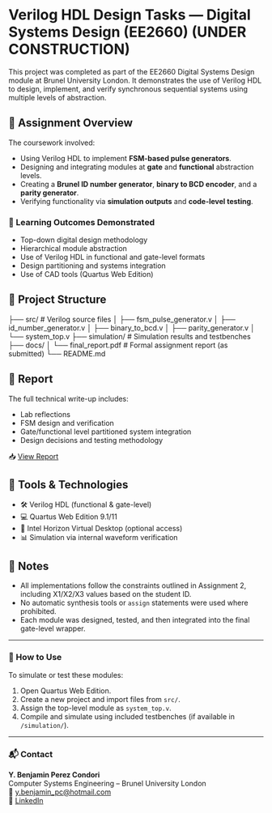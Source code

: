 
# Verilog HDL Design Tasks — Digital Systems Design (EE2660) (UNDER CONSTRUCTION)

This project was completed as part of the EE2660 Digital Systems Design module at Brunel University London. It demonstrates the use of Verilog HDL to design, implement, and verify synchronous sequential systems using multiple levels of abstraction.

## 🧠 Assignment Overview

The coursework involved:
- Using Verilog HDL to implement **FSM-based pulse generators**.
- Designing and integrating modules at **gate** and **functional** abstraction levels.
- Creating a **Brunel ID number generator**, **binary to BCD encoder**, and a **parity generator**.
- Verifying functionality via **simulation outputs** and **code-level testing**.

### 🎯 Learning Outcomes Demonstrated

- Top-down digital design methodology
- Hierarchical module abstraction
- Use of Verilog HDL in functional and gate-level formats
- Design partitioning and systems integration
- Use of CAD tools (Quartus Web Edition)

## 🔩 Project Structure

├── src/ # Verilog source files
│ ├── fsm_pulse_generator.v
│ ├── id_number_generator.v
│ ├── binary_to_bcd.v
│ ├── parity_generator.v
│ └── system_top.v
├── simulation/ # Simulation results and testbenches
├── docs/
│ └── final_report.pdf # Formal assignment report (as submitted)
└── README.md


## 📄 Report

The full technical write-up includes:
- Lab reflections
- FSM design and verification
- Gate/functional level partitioned system integration
- Design decisions and testing methodology

📥 [View Report](./docs/final_report.pdf)

## 🧪 Tools & Technologies

- 🛠 Verilog HDL (functional & gate-level)
- 💻 Quartus Web Edition 9.1/11
- 🧾 Intel Horizon Virtual Desktop (optional access)
- 📊 Simulation via internal waveform verification

## 📌 Notes

- All implementations follow the constraints outlined in Assignment 2, including X1/X2/X3 values based on the student ID.
- No automatic synthesis tools or `assign` statements were used where prohibited.
- Each module was designed, tested, and then integrated into the final gate-level wrapper.

---

### 🚀 How to Use

To simulate or test these modules:
1. Open Quartus Web Edition.
2. Create a new project and import files from `src/`.
3. Assign the top-level module as `system_top.v`.
4. Compile and simulate using included testbenches (if available in `/simulation/`).

---

### 📬 Contact

**Y. Benjamin Perez Condori**  
Computer Systems Engineering – Brunel University London  
📧 y.benjamin_pc@hotmail.com  
🔗 [LinkedIn](https://www.linkedin.com/in/ybenjaminpc/)

